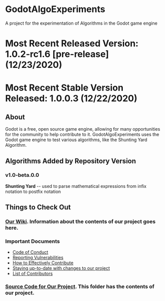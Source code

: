 # GodotAlgoExperiments
A project for the experimentation of Algorithms in the Godot game engine

# Most Recent Released Version: 1.0.2-rc1.6 [pre-release] (12/23/2020)
# Most Recent Stable Version Released: 1.0.0.3 (12/22/2020)

## About
Godot is a free, open source game engine, allowing for many opportunities for the community to help contribute to it. GodotAlgoExperiments uses the Godot game engine to test
various algorithms, like the Shunting Yard Algorithm.

## Algorithms Added by Repository Version
### v1.0-beta.0.0
**Shunting Yard** -- used to parse mathematical expressions from infix notation to postfix notation

## Things to Check Out
### [Our Wiki](https://github.com/Classicler/GodotAlgoExperiments/wiki). Information about the contents of our project goes here.
### Important Documents  
* [Code of Conduct](https://github.com/Classicler/GodotAlgoExperiments/blob/main/CODE_OF_CONDUCT.md)
* [Reporting Vulnerabilities](https://github.com/Classicler/GodotAlgoExperiments/blob/main/SECURITY.md)
* [How to Effectively Contribute](https://github.com/Classicler/GodotAlgoExperiments/blob/main/CONTRIBUTING.md)
* [Staying up-to-date with changes to our project](https://github.com/Classicler/GodotAlgoExperiments/blob/main/UPDATES.md)
* [List of Contributors](https://github.com/Classicler/GodotAlgoExperiments/blob/main/CONTRIBUTORS.md)
### [Source Code for Our Project](https://github.com/Classicler/GodotAlgoExperiments/tree/main/src). This folder has the contents of our project.

